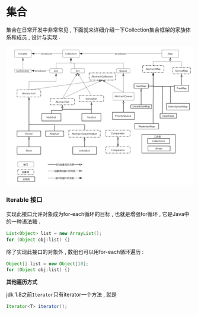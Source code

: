 # 集合

集合在日常开发中非常常见 , 下面就来详细介绍一下Collection集合框架的家族体系和成员 , 设计与实现 .

![](/assets/jihequantu.png)

### Iterable 接口

实现此接口允许对象成为for-each循环的目标 , 也就是增强for循环 , 它是Java中的一种语法糖 .

```java
List<Object> list = new ArrayList();
for (Object obj:list) {}
```

除了实现此接口的对象外 , 数组也可以用for-each循环遍历 :

```java
Object[] list = new Object[10];
for (Object obj:list) {}
```

**其他遍历方式**

jdk 1.8之前`Iterator`只有iterator一个方法 , 就是

```java
Iterator<T> iterator();
```



